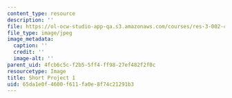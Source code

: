 ```yaml
---
content_type: resource
description: ''
file: https://ol-ocw-studio-app-qa.s3.amazonaws.com/courses/res-3-002-collaborative-design-and-creative-expression-with-arduino-microcontrollers-january-iap-2017/65da1e0f4600f611fa0e8f74c21291b3_SP1.jpg
file_type: image/jpeg
image_metadata:
  caption: ''
  credit: ''
  image-alt: ''
parent_uid: 4fcb6c5c-f2b5-5ff4-ff98-27ef482f2f0c
resourcetype: Image
title: Short Project 1
uid: 65da1e0f-4600-f611-fa0e-8f74c21291b3
---
```

